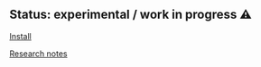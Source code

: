 ## Status: experimental / work in progress ⚠️


[Install](/docs/install.md) 


[Research notes](/docs/notes.md) 
